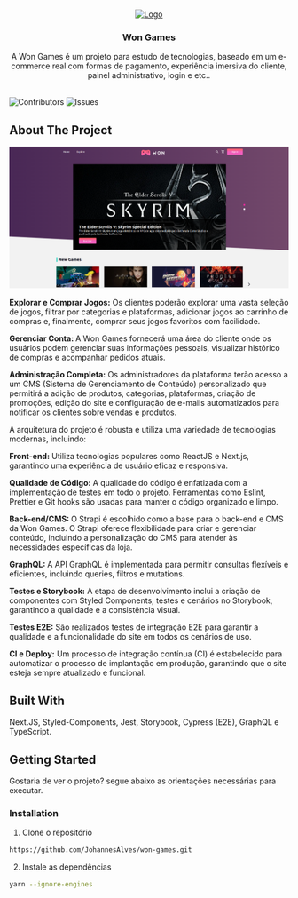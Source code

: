 <br/>
<p align="center">
  <a href="https://github.com/JohannesAlves/won-games">
    <img src="public/img/logo.svg" alt="Logo" >
  </a>

  <h3 align="center">Won Games</h3>

  <p align="center">
    A Won Games é um projeto para estudo de tecnologias, baseado em um e-commerce real com formas de pagamento, experiência imersiva do cliente, painel administrativo, login e etc..
    <br/>
    <br/>
  </p>
</p>

![Contributors](https://img.shields.io/github/contributors/JohannesAlves/won-games?color=dark-green) ![Issues](https://img.shields.io/github/issues/JohannesAlves/won-games) 

## About The Project

![Screen Shot](won-games.png)

<strong>Explorar e Comprar Jogos:</strong> Os clientes poderão explorar uma vasta seleção de jogos, filtrar por categorias e plataformas, adicionar jogos ao carrinho de compras e, finalmente, comprar seus jogos favoritos com facilidade.

<strong>Gerenciar Conta: </strong> A Won Games fornecerá uma área do cliente onde os usuários podem gerenciar suas informações pessoais, visualizar histórico de compras e acompanhar pedidos atuais.

<strong>Administração Completa:</strong> Os administradores da plataforma terão acesso a um CMS (Sistema de Gerenciamento de Conteúdo) personalizado que permitirá a adição de produtos, categorias, plataformas, criação de promoções, edição do site e configuração de e-mails automatizados para notificar os clientes sobre vendas e produtos.

A arquitetura do projeto é robusta e utiliza uma variedade de tecnologias modernas, incluindo:

<strong>Front-end:</strong> Utiliza tecnologias populares como ReactJS e Next.js, garantindo uma experiência de usuário eficaz e responsiva.

<strong>Qualidade de Código:</strong> A qualidade do código é enfatizada com a implementação de testes em todo o projeto. Ferramentas como Eslint, Prettier e Git hooks são usadas para manter o código organizado e limpo.

<strong>Back-end/CMS: </strong> O Strapi é escolhido como a base para o back-end e CMS da Won Games. O Strapi oferece flexibilidade para criar e gerenciar conteúdo, incluindo a personalização do CMS para atender às necessidades específicas da loja.

<strong>GraphQL: </strong> A API GraphQL é implementada para permitir consultas flexíveis e eficientes, incluindo queries, filtros e mutations.

<strong>Testes e Storybook:</strong> A etapa de desenvolvimento inclui a criação de componentes com Styled Components, testes e cenários no Storybook, garantindo a qualidade e a consistência visual.

<strong>Testes E2E:</strong> São realizados testes de integração E2E para garantir a qualidade e a funcionalidade do site em todos os cenários de uso.

<strong>CI e Deploy:</strong> Um processo de integração contínua (CI) é estabelecido para automatizar o processo de implantação em produção, garantindo que o site esteja sempre atualizado e funcional.

## Built With

Next.JS, Styled-Components, Jest, Storybook, Cypress (E2E), GraphQL e TypeScript.

## Getting Started

Gostaria de ver o projeto? segue abaixo as orientações necessárias para executar.

### Installation

1. Clone o repositório

```sh
https://github.com/JohannesAlves/won-games.git
```

2. Instale as dependências

```sh
yarn --ignore-engines
```


